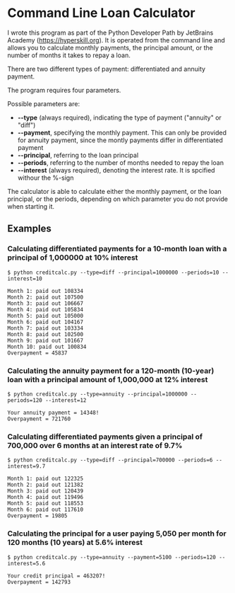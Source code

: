# Command Line Loan Calculator

I wrote this program as part of the Python Developer Path by JetBrains Academy (https://hyperskill.org).
It is operated from the command line and allows you to calculate monthly payments, the principal amount, or the number of months it takes to repay a loan.

There are two different types of payment: differentiated and annuity payment.

The program requires four parameters.

Possible parameters are:

- **--type** (always required), indicating the type of payment ("annuity" or "diff")
- **--payment**, specifying the monthly payment. This can only be provided for annuity payment, since the montly payments differ in differentiated payment
- **--principal**, referring to the loan principal
- **--periods**, referring to the number of months needed to repay the loan
- **--interest** (always required), denoting the interest rate. It is spcified withour the %-sign

The calculator is able to calculate either the monthly payment, or the loan principal, or the periods, depending on which parameter you do not provide when starting it.

## Examples

### Calculating differentiated payments for a 10-month loan with a principal of 1,000000 at 10% interest

```
$ python creditcalc.py --type=diff --principal=1000000 --periods=10 --interest=10

Month 1: paid out 108334
Month 2: paid out 107500
Month 3: paid out 106667
Month 4: paid out 105834
Month 5: paid out 105000
Month 6: paid out 104167
Month 7: paid out 103334
Month 8: paid out 102500
Month 9: paid out 101667
Month 10: paid out 100834
Overpayment = 45837
```

### Calculating the annuity payment for a 120-month (10-year) loan with a principal amount of 1,000,000 at 12% interest

```
$ python creditcalc.py --type=annuity --principal=1000000 --periods=120 --interest=12

Your annuity payment = 14348!
Overpayment = 721760
```

### Calculating differentiated payments given a principal of 700,000 over 6 months at an interest rate of 9.7%

```
$ python creditcalc.py --type=diff --principal=700000 --periods=6 --interest=9.7

Month 1: paid out 122325
Month 2: paid out 121382
Month 3: paid out 120439
Month 4: paid out 119496
Month 5: paid out 118553
Month 6: paid out 117610
Overpayment = 19805
```

### Calculating the principal for a user paying 5,050 per month for 120 months (10 years) at 5.6% interest

```
$ python creditcalc.py --type=annuity --payment=5100 --periods=120 --interest=5.6

Your credit principal = 463207!
Overpayment = 142793

```
